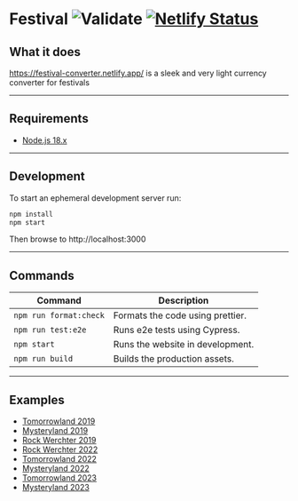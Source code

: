 # Festival ![Validate](https://github.com/7h1b0/festival/workflows/Validate/badge.svg) [![Netlify Status](https://api.netlify.com/api/v1/badges/32191849-dfc5-4285-b75d-4cbd831cfc2b/deploy-status)](https://app.netlify.com/sites/festival-converter/deploys)

## What it does

https://festival-converter.netlify.app/ is a sleek and very light currency converter for festivals

---

## Requirements

- [Node.js 18.x](https://nodejs.org/)

---

## Development

To start an ephemeral development server run:

```sh
npm install
npm start
```

Then browse to http://localhost:3000

---

## Commands

| Command                | Description                      |
| ---------------------- | -------------------------------- |
| `npm run format:check` | Formats the code using prettier. |
| `npm run test:e2e`     | Runs e2e tests using Cypress.    |
| `npm start`            | Runs the website in development. |
| `npm run build`        | Builds the production assets.    |

---

## Examples

- [Tomorrowland 2019](https://festival-converter.netlify.app/app/?name=Tomorrowland+2019&currency=Pearl&eur=16&value=10)
- [Mysteryland 2019](https://festival-converter.netlify.app/app/?name=Mysteryland&currency=Token&eur=15&value=5)
- [Rock Werchter 2019](https://festival-converter.netlify.app/app/?name=Rock+Werchter&currency=Voucher&eur=55&value=20)
- [Rock Werchter 2022](https://festival-converter.netlify.app/app/?name=Rock+Werchter+2022&currency=Voucher&eur=35&value=10)
- [Tomorrowland 2022](https://festival-converter.netlify.app/app/?name=Tomorrowland+2022&currency=Pearl&eur=20&value=12)
- [Mysteryland 2022](https://festival-converter.netlify.app/app/?name=Mysteryland+2022&currency=Token&eur=16&value=4.5)
- [Tomorrowland 2023](https://festival-converter.netlify.app/app/?name=Tomorrowland+2023&currency=Pearl&eur=20&value=11.5)
- [Mysteryland 2023](https://festival-converter.netlify.app/app/?name=Mysteryland+2023&currency=Token&eur=19&value=5)
